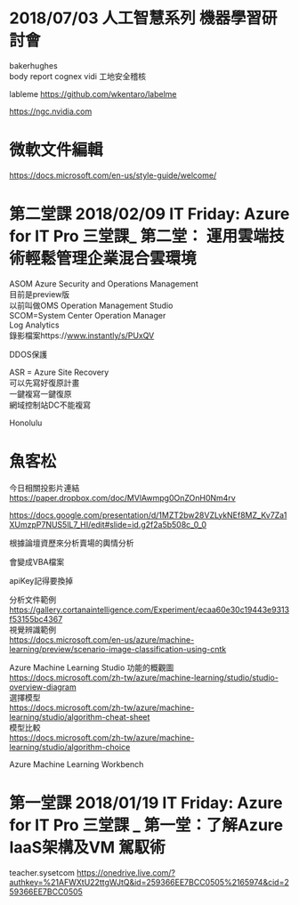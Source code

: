# 2018/07/03 人工智慧系列 機器學習研討會
bakerhughes  
body report
cognex vidi
工地安全稽核  

lableme
https://github.com/wkentaro/labelme  

https://ngc.nvidia.com  

# 微軟文件編輯
https://docs.microsoft.com/en-us/style-guide/welcome/  
  

# 第二堂課 2018/02/09 IT Friday: Azure for IT Pro 三堂課_ 第二堂： 運用雲端技術輕鬆管理企業混合雲環境
ASOM Azure Security and Operations Management  
目前是preview版  
以前叫做OMS Operation Management Studio  
SCOM=System Center Operation Manager  
Log Analytics  
錄影檔案https://www.instantly/s/PUxQV  

DDOS保護  
  
ASR = Azure Site Recovery  
可以先寫好復原計畫  
一鍵複寫一鍵復原  
網域控制站DC不能複寫  

Honolulu  

# 魚客松   
今日相關投影片連結  
https://paper.dropbox.com/doc/MVlAwmpg0OnZOnH0Nm4rv
  
https://docs.google.com/presentation/d/1MZT2bw28VZLykNEf8MZ_Kv7Za1XUmzpP7NUS5lL7_HI/edit#slide=id.g2f2a5b508c_0_0  
  
根據論壇資歷來分析賣場的輿情分析  


會變成VBA檔案  

apiKey記得要換掉  


分析文件範例  
https://gallery.cortanaintelligence.com/Experiment/ecaa60e30c19443e9313f53155bc4367  
視覺辨識範例  
https://docs.microsoft.com/en-us/azure/machine-learning/preview/scenario-image-classification-using-cntk  


Azure Machine Learning Studio 功能的概觀圖  
https://docs.microsoft.com/zh-tw/azure/machine-learning/studio/studio-overview-diagram  
選擇模型  
https://docs.microsoft.com/zh-tw/azure/machine-learning/studio/algorithm-cheat-sheet  
模型比較  
https://docs.microsoft.com/zh-tw/azure/machine-learning/studio/algorithm-choice  
  
Azure Machine Learning Workbench  


# 第一堂課 2018/01/19 IT Friday: Azure for IT Pro 三堂課 _ 第一堂：了解Azure IaaS架構及VM 駕馭術
teacher.sysetcom
https://onedrive.live.com/?authkey=%21AFWXtU22ttgWJtQ&id=259366EE7BCC0505%2165974&cid=259366EE7BCC0505
